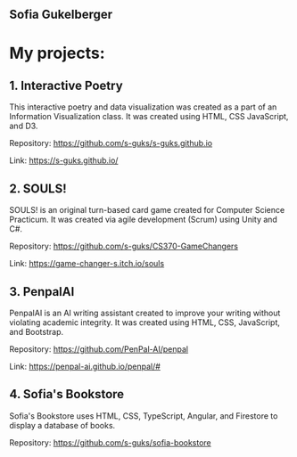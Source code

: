 ## Sofia Gukelberger

<!--
**s-guks/s-guks** is a ✨ _special_ ✨ repository because its `README.md` (this file) appears on your GitHub profile.

Here are some ideas to get you started:

- 🔭 I’m currently working on ...
- 🌱 I’m currently learning ...
- 👯 I’m looking to collaborate on ...
- 🤔 I’m looking for help with ...
- 💬 Ask me about ...
- 📫 How to reach me: ...
- 😄 Pronouns: ...
- ⚡ Fun fact: ...
-->

# My projects:

## 1. Interactive Poetry
This interactive poetry and data visualization was created as a part of an Information Visualization class. It was created using HTML, CSS JavaScript, and D3. 

Repository: https://github.com/s-guks/s-guks.github.io

Link: https://s-guks.github.io/

## 2. SOULS!
SOULS! is an original turn-based card game created for Computer Science Practicum. It was created via agile development (Scrum) using Unity and C#. 

Repository: https://github.com/s-guks/CS370-GameChangers

Link: https://game-changer-s.itch.io/souls

## 3. PenpalAI
PenpalAI is an AI writing assistant created to improve your writing without violating academic integrity. It was created using HTML, CSS, JavaScript, and Bootstrap. 

Repository: https://github.com/PenPal-AI/penpal

Link: https://penpal-ai.github.io/penpal/#

## 4. Sofia's Bookstore
Sofia's Bookstore uses HTML, CSS, TypeScript, Angular, and Firestore to display a database of books. 

Repository: https://github.com/s-guks/sofia-bookstore

